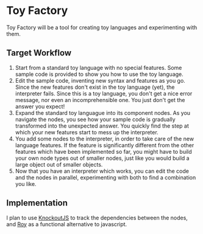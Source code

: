 # Toy Factory

Toy Factory will be a tool for creating toy languages and experimenting with them.

## Target Workflow

1.  Start from a standard toy language with no special features. Some sample code is provided to show you how to use the toy language.
1.  Edit the sample code, inventing new syntax and features as you go. Since the new features don't exist in the toy language (yet), the interpreter fails. Since this is a toy language, you don't get a nice error message, nor even an incomprehensible one. You just don't get the answer you expect!
1.  Expand the standard toy languague into its component nodes. As you navigate the nodes, you see how your sample code is gradually transformed into the unexpected answer. You quickly find the step at which your new features start to mess up the interpreter.
1.  You add some nodes to the interpreter, in order to take care of the new language features. If the feature is significantly different from the other features which have been implemented so far, you might have to build your own node types out of smaller nodes, just like you would build a large object out of smaller objects.
1.  Now that you have an interpreter which works, you can edit the code and the nodes in parallel, experimenting with both to find a combination you like.

## Implementation

I plan to use [KnockoutJS](http://knockoutjs.com/) to track the dependencies between the nodes, and [Roy](https://github.com/pufuwozu/roy) as a functional alternative to javascript.
